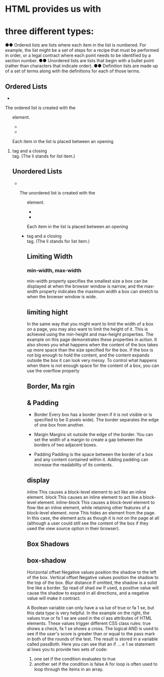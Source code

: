 # HTML provides us with
# three different types:
●● Ordered lists are lists where each item in the list is
numbered. For example, the list might be a set of steps for
a recipe that must be performed in order, or a legal contract
where each point needs to be identified by a section
number.
●● Unordered lists are lists that begin with a bullet point
(rather than characters that indicate order).
●● Definition lists are made up of a set of terms along with the
definitions for each of those terms.
## Ordered Lists
- <ol>
The ordered list is created with
the <ol> element.
- <li>
Each item in the list is placed
between an opening <li> tag
and a closing </li> tag. (The li
stands for list item.)
## Unordered Lists
- <ul>
The unordered list is created
with the <ul> element.
- <li>
Each item in the list is placed
between an opening <li> tag
and a closing </li> tag. (The li
stands for list item.)

## Limiting Width
### min-width, max-width
min-width property specifies
the smallest size a box can be
displayed at when the browser
window is narrow, and the
max-width property indicates
the maximum width a box can
stretch to when the browser
window is wide.

## limiting hight 
In the same way that you might
want to limit the width of a box
on a page, you may also want
to limit the height of it. This is
achieved using the min-height
and max-height properties.
The example on this page
demonstrates these properties
in action. It also shows you what
happens when the content of the
box takes up more space than
the size specified for the box.
If the box is not big enough to
hold the content, and the content
expands outside the box it can
look very messy. To control
what happens when there is not
enough space for the content of
a box, you can use the overflow
property
## Border, Ma rgin
## & Padding
- Border
Every box has a border (even if
it is not visible or is specified to
be 0 pixels wide). The border
separates the edge of one box
from another.

- Margin
Margins sit outside the edge
of the border. You can set the
width of a margin to create a
gap between the borders of two
adjacent boxes.

- Padding
Padding is the space between
the border of a box and any
content contained within it.
Adding padding can increase the
readability of its contents.

## display
inline
This causes a block-level
element to act like an inline
element.
block
This causes an inline element to
act like a block-level element.
inline-block
This causes a block-level
element to flow like an inline
element, while retaining other
features of a block-level element.
none
This hides an element from the
page. In this case, the element
acts as though it is not on the
page at all (although a user could
still see the content of the box if
they used the view source option
in their browser).
## Box Shadows
## box-shadow
Horizontal offset
Negative values position the
shadow to the left of the box.
Vertical offset
Negative values position the
shadow to the top of the box.
Blur distance
If omitted, the shadow is a solid
line like a border.
Sp read of shad ow
If used, a positive value will
cause the shadow to expand in
all directions, and a negative
value will make it contract.

A Boolean variable can only have
a va lue of true or fa 1 se, but this
data type is very helpful.
In the example on the right, the
values true or fa 1 se are used
in the cl ass attributes of HTML
elements. These values trigger
different CSS class rules: true
shows a check, fa 1 se shows a
cross.
The logical AND is used to see
if the user's score is greater
than or equal to the pass mark
in both of the rounds of the test.
The result is stored in a variable
called passBoth.
Here you can see that an
if ... e 1 se statement al lows you
to provide two sets of code:
1. one set if the condition
evaluates to true
2. another set if the condition is
false
A for loop is often used to loop
through the items in an array.








